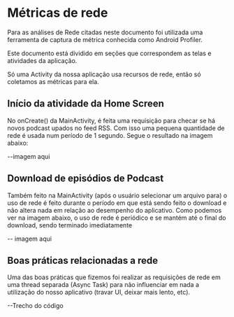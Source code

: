 # Métricas de rede

Para as análises de Rede citadas neste documento foi utilizada uma ferramenta de captura de métrica conhecida como Android Profiler.

Este documento está dividido em seções que correspondem as telas e atividades da aplicação.

Só uma Activity da nossa aplicação usa recursos de rede, então só coletamos as métricas para ela.

## Início da atividade da Home Screen

No onCreate() da MainActivity, é feita uma requisição para checar se há novos podcast upados no feed RSS. Com isso uma pequena quantidade de rede é usada num período de 1 segundo. Segue o resultado na imagem abaixo:

--imagem aqui

## Download de episódios de Podcast

Também feito na MainActivity (após o usuário selecionar um arquivo para) o uso de rede é feito durante o período em que está sendo feito o download e não altera nada em relação ao desempenho do aplicativo. Como podemos ver na imagem abaixo, o uso de rede é periódico e se mantém até o final do download, sendo terminado imediatamente

-- imagem aqui

## Boas práticas relacionadas a rede

Uma das boas práticas que fizemos foi realizar as requisições de rede em uma thread separada (Async Task) para não influenciar em nada a utilização do nosso aplicativo (travar UI, deixar mais lento, etc).

--Trecho do código 